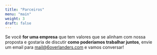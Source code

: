 ```yaml
---
title: "Parceiros"
menu: "main"
weight: 3
draft: false
---
```


Se você **for uma empresa** que tem valores que se alinham com nossa proposta e gostaria de discutir **como poderíamos trabalhar juntos**, envie um email para [mail@6overlanders.com](mailto:mail@6overlanders.com) e vamos conversar!
